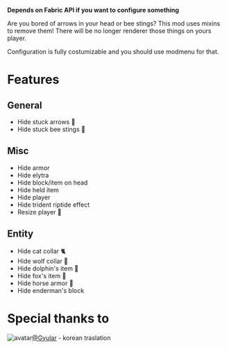 **Depends on Fabric API if you want to configure something**

Are you bored of arrows in your head or bee stings?
This mod uses mixins to remove them!
There will be no longer renderer those things on yours player.

Configuration is fully costumizable and you should use modmenu for that.

# Features
## General
 - Hide stuck arrows 🏹
 - Hide stuck bee stings 🐝
## Misc
 - Hide armor 
 - Hide elytra
 - Hide block/item on head
 - Hide held item
 - Hide player
 - Hide trident riptide effect
 - Resize player 👀
## Entity
 - Hide cat collar 🐈
 - Hide wolf collar 🐶
 - Hide dolphin's item 🐬
 - Hide fox's item 🦊
 - Hide horse armor 🐴
 - Hide enderman's block
# Special thanks to
![avatar](https://avatars.githubusercontent.com/u/93109166?v=4&size=24)[@Gyular](https://modrinth.com/user/gyular) - korean traslation
